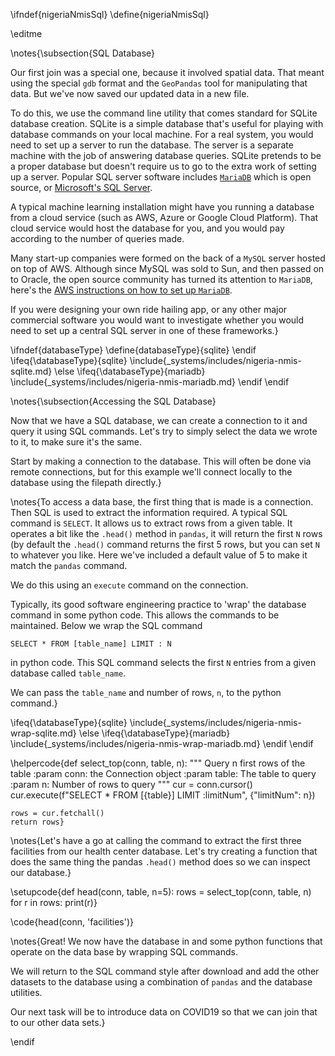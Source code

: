 \ifndef{nigeriaNmisSql}
\define{nigeriaNmisSql}

\editme

\notes{\subsection{SQL Database}

Our first join was a special one, because it involved spatial data. That meant using the special `gdb` format and the `GeoPandas` tool for manipulating that data. But we've now saved our updated data in a new file. 

To do this, we use the command line utility that comes standard for SQLite database creation. SQLite is a simple database that's useful for playing with database commands on your local machine. For a real system, you would need to set up a server to run the database. The server is a separate machine with the job of answering database queries. SQLite pretends to be a proper database but doesn't require us to go to the extra work of setting up a server. Popular SQL server software includes [`MariaDB`](https://mariadb.org/) which is open source, or [Microsoft's SQL Server](https://www.microsoft.com/en-gb/sql-server/sql-server-2019).

A typical machine learning installation might have you running a database from a cloud service (such as AWS, Azure or Google Cloud Platform). That cloud service would host the database for you, and you would pay according to the number of queries made. 

Many start-up companies were formed on the back of a `MySQL` server hosted on top of AWS. Although since MySQL was sold to Sun, and then passed on to Oracle, the open source community has turned its attention to `MariaDB`, here's the [AWS instructions on how to set up `MariaDB`](https://aws.amazon.com/getting-started/hands-on/create-mariadb-db/).

If you were designing your own ride hailing app, or any other major commercial software you would want to investigate whether you would need to set up a central SQL server in one of these frameworks.}

\ifndef{databaseType}
  \define{databaseType}{sqlite}
\endif
\ifeq{\databaseType}{sqlite}
  \include{_systems/includes/nigeria-nmis-sqlite.md}
\else
  \ifeq{\databaseType}{mariadb}
    \include{_systems/includes/nigeria-nmis-mariadb.md}
  \endif
\endif

\notes{\subsection{Accessing the SQL Database}

Now that we have a SQL database, we can create a connection to it and query it using SQL commands. Let's try to simply select the data we wrote to it, to make sure it's the same.

Start by making a connection to the database. This will often be done via remote connections, but for this example we'll connect locally to the database using the filepath directly.}


\notes{To access a data base, the first thing that is made is a connection. Then SQL is used to extract the information required. A typical SQL command is `SELECT`. It allows us to extract rows from a given table. It operates a bit like the `.head()` method in `pandas`, it will return the first `N` rows (by default the `.head()` command returns the first 5 rows, but you can set `N` to whatever you like. Here we've included a default value of 5 to make it match the `pandas` command.

We do this using an `execute` command on the connection. 

Typically, its good software engineering practice to 'wrap' the database command in some python code. This allows the commands to be maintained. Below we wrap the SQL command

```
SELECT * FROM [table_name] LIMIT : N
```
in python code. This SQL command selects the first `N` entries from a given database called `table_name`.

We can pass the `table_name` and number of rows, `n`, to the python command.}


\ifeq{\databaseType}{sqlite}
  \include{_systems/includes/nigeria-nmis-wrap-sqlite.md}
\else
  \ifeq{\databaseType}{mariadb}
    \include{_systems/includes/nigeria-nmis-wrap-mariadb.md}
  \endif
\endif

\helpercode{def select_top(conn, table,  n):
    """
    Query n first rows of the table
    :param conn: the Connection object
    :param table: The table to query
    :param n: Number of rows to query
    """
    cur = conn.cursor()
    cur.execute(f"SELECT * FROM [{table}] LIMIT :limitNum", {"limitNum": n})

    rows = cur.fetchall()
    return rows}


\notes{Let's have a go at calling the command to extract the first three facilities from our health center database. Let's try creating a function that does the same thing the pandas `.head()` method does so we can inspect our database.}

\setupcode{def head(conn, table, n=5):
  rows = select_top(conn, table, n)
  for r in rows:
      print(r)}
	  
\code{head(conn, 'facilities')}

\notes{Great! We now have the database in  and some python functions that operate on the data base by wrapping SQL commands.

We will return to the SQL command style after download and add the other datasets to the database using a combination of `pandas` and the database utilities.

Our next task will be to introduce data on COVID19 so that we can join that to our other data sets.}

\endif
